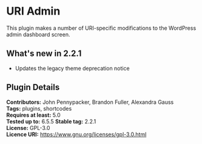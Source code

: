 # URI Admin

This plugin makes a number of URI-specific modifications to the WordPress admin dashboard screen.

## What's new in 2.2.1

* Updates the legacy theme deprecation notice

## Plugin Details

__Contributors:__ John Pennypacker, Brandon Fuller, Alexandra Gauss  
__Tags:__ plugins, shortcodes  
__Requires at least:__ 5.0  
__Tested up to:__ 6.5.5 
__Stable tag:__ 2.2.1  
__License:__ GPL-3.0  
__Licence URI:__ https://www.gnu.org/licenses/gpl-3.0.html
